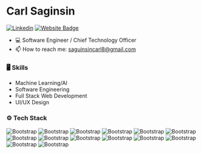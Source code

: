 # Carl Saginsin



[![Linkedin](https://img.shields.io/badge/-LinkedIn-blue?style=flat&logo=Linkedin&logoColor=white)](https://www.linkedin.com/in/https://www.linkedin.com/in/carl-saginsin-30358928a//)
[![Website Badge](https://img.shields.io/badge/-Website-c14438?style=flat&logo=Google-Chrome&logoColor=white&link=https://carlsaginsin.vercel.app/)](https://carlsaginsin.vercel.app/)

- 💻  Software Engineer / Chief Technology Officer 
- 📫 How to reach me: saguinsincarl8@gmail.com




### 🖥 Skills

- Machine Learning/AI
- Software Engineering
- Full Stack Web Development
- UI/UX Design
### ⚙️ Tech Stack

![Bootstrap](https://img.shields.io/badge/-Python-05122A?style=flat&logo=Python&color=353535) ![Bootstrap](https://img.shields.io/badge/-Javascript-05122A?style=flat&logo=Javascript&color=353535) ![Bootstrap](https://img.shields.io/badge/-Html-05122A?style=flat&logo=Html&color=353535) ![Bootstrap](https://img.shields.io/badge/-CSS-05122A?style=flat&logo=CSS&color=353535) ![Bootstrap](https://img.shields.io/badge/-JQuery-05122A?style=flat&logo=JQuery&color=353535) ![Bootstrap](https://img.shields.io/badge/-PHP-05122A?style=flat&logo=PHP&color=353535) ![Bootstrap](https://img.shields.io/badge/-Laravel-05122A?style=flat&logo=Laravel&color=353535) ![Bootstrap](https://img.shields.io/badge/-ReactJs-05122A?style=flat&logo=ReactJs&color=353535) ![Bootstrap](https://img.shields.io/badge/-NextJs-05122A?style=flat&logo=NextJs&color=353535) ![Bootstrap](https://img.shields.io/badge/-Flask-05122A?style=flat&logo=Flask&color=353535) ![Bootstrap](https://img.shields.io/badge/-Django-05122A?style=flat&logo=Django&color=353535) ![Bootstrap](https://img.shields.io/badge/-MySQL-05122A?style=flat&logo=MySQL&color=353535) ![Bootstrap](https://img.shields.io/badge/-Tailwindcss-05122A?style=flat&logo=Tailwindcss&color=353535) ![Bootstrap](https://img.shields.io/badge/-Git-05122A?style=flat&logo=Git&color=353535)



